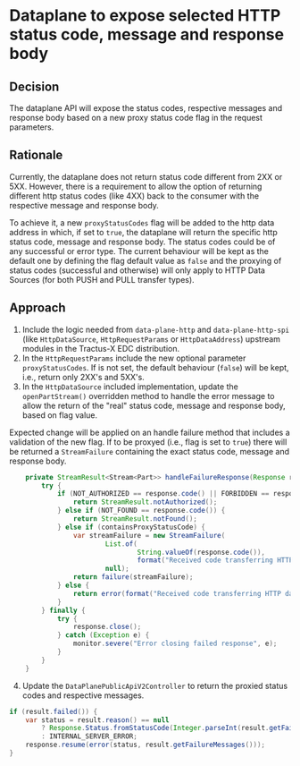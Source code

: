 # Dataplane to expose selected HTTP status code, message and response body

## Decision

The dataplane API will expose the status codes, respective messages and response body based on a new proxy status code flag in the request parameters. 

## Rationale

Currently, the dataplane does not return status code different from 2XX or 5XX. However, there is a requirement to allow the option of returning different http status codes (like 4XX) back to the consumer with the respective message and response body.

To achieve it, a new `proxyStatusCodes` flag will be added to the http data address in which, if set to `true`, the dataplane will return the specific http status code, message and response body. The status codes could be of any successful or error type.
The current behaviour will be kept as the default one by defining the flag default value as `false` and the proxying of status codes (successful and otherwise) will only apply to HTTP Data Sources (for both PUSH and PULL transfer types).

## Approach

1. Include the logic needed from `data-plane-http` and `data-plane-http-spi` (like `HttpDataSource`, `HttpRequestParams` or `HttpDataAddress`) upstream modules in the Tractus-X EDC distribution. 
2. In the `HttpRequestParams` include the new optional parameter `proxyStatusCodes`. If is not set, the default behaviour (`false`) will be kept, i.e., return only 2XX's and 5XX's.
3. In the `HttpDataSource` included implementation, update the `openPartStream()` overridden method to handle the error message to allow the return of the "real" status code, message and response body, based on flag value.

Expected change will be applied on an handle failure method that includes a validation of the new flag. If to be proxyed (i.e., flag is set to `true`) there will be returned a `StreamFailure` containing the exact status code, message and response body.
```java
    private StreamResult<Stream<Part>> handleFailureResponse(Response response, boolean containsProxyStatusCode) {
        try {
            if (NOT_AUTHORIZED == response.code() || FORBIDDEN == response.code()) {
                return StreamResult.notAuthorized();
            } else if (NOT_FOUND == response.code()) {
                return StreamResult.notFound();
            } else if (containsProxyStatusCode) {
                var streamFailure = new StreamFailure(
                        List.of(
                                String.valueOf(response.code()),
                                format("Received code transferring HTTP data: %s - %s - %s.", response.code(), response.message(), response.body())),
                        null);
                return failure(streamFailure);
            } else {
                return error(format("Received code transferring HTTP data: %s - %s - %s.", response.code(), response.message(), response.body()));
            }
        } finally {
            try {
                response.close();
            } catch (Exception e) {
                monitor.severe("Error closing failed response", e);
            }
        }
    }
```

4. Update the `DataPlanePublicApiV2Controller` to return the proxied status codes and respective messages.

```java
if (result.failed()) {
    var status = result.reason() == null
        ? Response.Status.fromStatusCode(Integer.parseInt(result.getFailureMessages().get(0)))
        : INTERNAL_SERVER_ERROR;
    response.resume(error(status, result.getFailureMessages()));
}
```